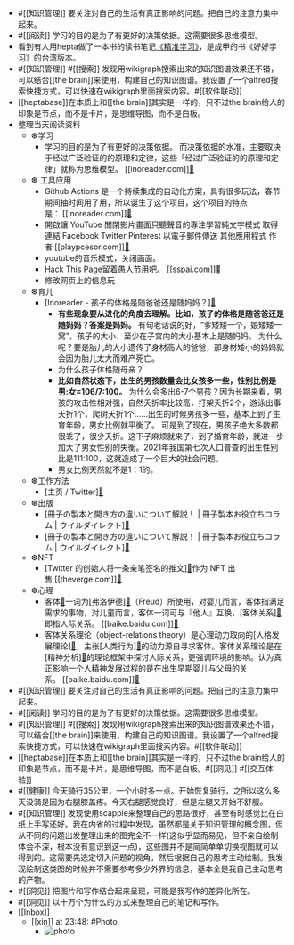 - #[[知识管理]] 要关注对自己的生活有真正影响的问题。把自己的注意力集中起来。
- #[[阅读]] 学习的目的是为了有更好的决策依据。这需要很多思维模型。
- 看到有人用hepta做了一本书的读书笔记[《精准学习》](https://app.heptabase.com/w/dd90dec40bbb690551306bfbe0ac46a1787109d82f0eca4cf045502f9de6fa17)，是成甲的书《好好学习》的台湾版本。
- #[[知识管理]] #[[搜索]] 发现用wikigraph搜索出来的知识图谱效果还不错，可以结合[[the brain]]来使用，构建自己的知识图谱。我设置了一个alfred搜索快捷方式，可以快速在wikigraph里面搜索内容。#[[软件联动]] 
- [[heptabase]]在本质上和[[the brain]]其实是一样的，只不过the brain给人的印象是节点，而不是卡片，是思维导图，而不是白板。
- 整理当天阅读资料
    - ❆学习
        - 学习的目的是为了有更好的决策依据。 而决策依据的水准，主要取决于经过广泛验证的的原理和定律，这些「经过广泛验证的的原理和定律」就称为思维模型。 [[inoreader.com]][🔗](https://www.inoreader.com/article/3a9c6e7ad0ac36f1-)
    - ❆ 工具应用
        - Github Actions 是一个持续集成的自动化方案，具有很多玩法，春节期间抽时间用了用，所以诞生了这个项目，这个项目的特点是： [[inoreader.com]][🔗](https://www.inoreader.com/article/3a9c6e7ad62ec348-github-actions-telegram-1910-github-actions-api-telegram)
        - 開啟讓 YouTube 關閉影片畫面只聽聲音的專注學習純文字模式 取得連結 Facebook Twitter Pinterest 以電子郵件傳送 其他應用程式 作者 [[playpcesor.com]][🔗](https://www.playpcesor.com/2022/02/youtube.html)
        - youtube的音乐模式，关闭画面。
        - Hack This Page留着愚人节用吧。 [[sspai.com]][🔗](https://sspai.com/post/71336)
        - 修改网页上的信息玩
    - ❆育儿
        - [Inoreader - 孩子的体格是随爸爸还是随妈妈？][🔗](https://www.inoreader.com/article/3a9c6e7ad09f9596-)
            - **有些现象要从进化的角度去理解。比如，孩子的体格是随爸爸还是随妈妈？答案是妈妈。** 有句老话说的好，“爹矮矮一个，娘矮矮一窝”，孩子的大小、至少在子宫内的大小基本上是随妈妈。 为什么呢？要是胎儿的大小遗传了身材高大的爸爸，那身材矮小的妈妈就会因为胎儿太大而难产死亡。
            - 为什么孩子体格随母亲？
            - **比如自然状态下，出生的男孩数量会比女孩多一些，性别比例是男:女=106/7:100。** 为什么会多出6-7个男孩？因为长期来看，男孩的攻击性相对强，自然夭折率比较高，打架夭折2个，游泳出事夭折1个，爬树夭折1个……出生的时候男孩多一些，基本上到了生育年龄，男女比例就平衡了。 可是到了现在，男孩子绝大多数都很乖了，很少夭折。这下子麻烦就来了，到了婚育年龄，就进一步加大了男女性别的失衡。2021年我国第七次人口普查的出生性别比是111:100，这就造成了一个巨大的社会问题。
            - 男女比例天然就不是1：1的。
    - ❆工作方法
        - [主页 / Twitter][🔗](https://www.diigo.com/outliner/diigo_items/1032604/12128769/621502999)
    - ❆出版
        - [冊子の製本と開き方の違いについて解説！ | 冊子製本お役立ちコラム | ウイルダイレクト][🔗](https://www.diigo.com/outliner/diigo_items/1032604/12128769/621414642)
        - [冊子の製本と開き方の違いについて解説！ | 冊子製本お役立ちコラム | ウイルダイレクト][🔗](https://www.diigo.com/outliner/diigo_items/1032604/12128769/621414612)
    - ❆NFT
        - [Twitter 的创始人将一条亲笔签名的推文][🔗](https://www.theverge.com/2021/3/5/22316320/jack-dorsey-original-tweet-nft-cent-valuables)作为 NFT 出售 [[theverge.com]][🔗](https://www.theverge.com/22310188/nft-explainer-what-is-blockchain-crypto-art-faq)
    - ❆心理
        - 客体[🔗](object)一词为[弗洛伊德][🔗](https://www.diigo.com/item/%E5%BC%97%E6%B4%9B%E4%BC%8A%E5%BE%B7)（Freud）所使用，对婴儿而言，客体指满足需求的事物，对儿童而言，客体一词可与『他人』互换，[客体关系][🔗](https://www.diigo.com/item/%E5%AE%A2%E4%BD%93%E5%85%B3%E7%B3%BB/8795223)即指人际关系。 [[baike.baidu.com]][🔗](https://baike.baidu.com/item/%E5%AE%A2%E4%BD%93%E5%85%B3%E7%B3%BB%E7%90%86%E8%AE%BA/4621370)
        - 客体关系理论（object-relations theory）是心理动力取向的[人格发展理论][🔗](https://www.diigo.com/item/%E4%BA%BA%E6%A0%BC%E5%8F%91%E5%B1%95%E7%90%86%E8%AE%BA/9924624)，主张[人类行为][🔗](https://www.diigo.com/item/%E4%BA%BA%E7%B1%BB%E8%A1%8C%E4%B8%BA/9050344)的动力源自寻求客体。客体关系理论是在[精神分析][🔗](https://www.diigo.com/item/%E7%B2%BE%E7%A5%9E%E5%88%86%E6%9E%90/9493003)的理论框架中探讨人际关系，更强调环境的影响。认为真正影响一个人精神发展过程的是在出生早期婴儿与父母的关系。 [[baike.baidu.com]][🔗](https://baike.baidu.com/item/%E5%AE%A2%E4%BD%93%E5%85%B3%E7%B3%BB%E7%90%86%E8%AE%BA/4621370)
- #[[知识管理]] 要关注对自己的生活有真正影响的问题。把自己的注意力集中起来。
- #[[阅读]] 学习的目的是为了有更好的决策依据。这需要很多思维模型。
- #[[知识管理]] #[[搜索]] 发现用wikigraph搜索出来的知识图谱效果还不错，可以结合[[the brain]]来使用，构建自己的知识图谱。我设置了一个alfred搜索快捷方式，可以快速在wikigraph里面搜索内容。#[[软件联动]] 
- [[heptabase]]在本质上和[[the brain]]其实是一样的，只不过the brain给人的印象是节点，而不是卡片，是思维导图，而不是白板。#[[洞见]] #[[交互体验]]
- #[[健康]] 今天骑行35公里，一个小时多一点。开始恢复骑行，之所以这么多天没骑是因为右腿膝盖疼。今天右腿感觉良好，但是左腿又开始不舒服。
-  #[[知识管理]] 发现使用scapple来整理自己的思路很好，甚至有时感觉比在白纸上手写还好。我在内省的过程中发现，虽然都是关于知识管理的概念图，但从不同的问题出发整理出来的图完全不一样(这似乎显而易见，但不亲自绘制体会不深，根本没有意识到这一点)，这些图并不是简简单单切换视图就可以得到的。这需要先选定切入问题的视角，然后根据自己的思考主动绘制。我发现绘制这类图的时候并不需要参考多少外界的信息，基本全是我自己主动思考的产物。
- #[[洞见]] 把图片和写作结合起来呈现，可能是我写作的差异化所在。
- #[[洞见]] 以十万个为什么的方式来整理自己的笔记和写作。
- [[Inbox]]
    - [[xin]] at 23:48: #Photo
        - ![photo](https://firebasestorage.googleapis.com/v0/b/firescript-577a2.appspot.com/o/imgs%2Fapp%2Fxinyiheng%2FQ7PMZV43t?alt=media&token=36c6c509-cee9-4d4e-ba18-a3439f80c47c)
